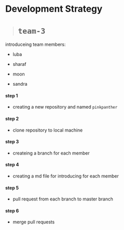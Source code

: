 # Development Strategy

> # `team-3`

introduceing team members:

- luba

- sharaf

- moon

- sandra

#### step 1

- creating a new repository and named `pinkpanther`

#### step 2

- clone repository to local machine

#### step 3

- createing a branch for each member

#### step 4

- creating a md file for introducing for each member

#### step 5

- pull request from each branch to master branch

#### step 6

- merge pull requests
